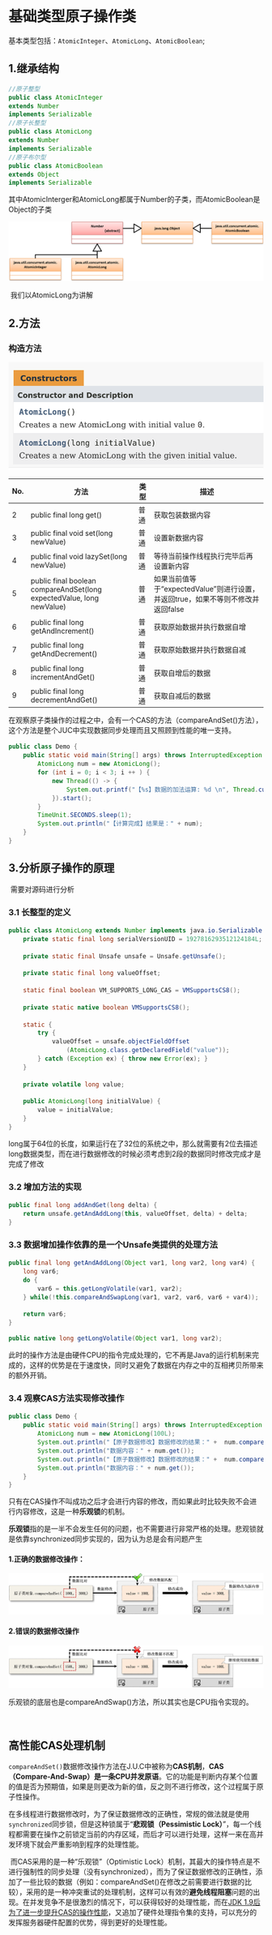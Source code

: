 # 基础类型原子操作类

​	基本类型包括：`AtomicInteger`、`AtomicLong`、`AtomicBoolean`;



## 1.继承结构

```java
//原子整型
public class AtomicInteger
extends Number
implements Serializable
//原子长整型
public class AtomicLong
extends Number
implements Serializable
//原子布尔型
public class AtomicBoolean
extends Object
implements Serializable
```

​	其中AtomicInterger和AtomicLong都属于Number的子类，而AtomicBoolean是Object的子类

![image-20241213174618128](assets/image-20241213174618128.png)



​	我们以AtomicLong为讲解



## 2.方法

### 构造方法

![image-20241213175105812](assets/image-20241213175105812.png)





| **No.** | **方法**                                                     | **类型** | **描述**                                                     |
| ------- | ------------------------------------------------------------ | -------- | ------------------------------------------------------------ |
| 2       | public final long get()                                      | 普通     | 获取包装数据内容                                             |
| 3       | public final void set(long newValue)                         | 普通     | 设置新数据内容                                               |
| 4       | public final void lazySet(long  newValue)                    | 普通     | 等待当前操作线程执行完毕后再设置新内容                       |
| 5       | public final boolean  compareAndSet(long expectedValue, long newValue) | 普通     | 如果当前值等于“expectedValue”则进行设置，并返回true，如果不等则不修改并返回false |
| 6       | public final long getAndIncrement()                          | 普通     | 获取原始数据并执行数据自增                                   |
| 7       | public final long getAndDecrement()                          | 普通     | 获取原始数据并执行数据自减                                   |
| 8       | public final long incrementAndGet()                          | 普通     | 获取自增后的数据                                             |
| 9       | public final long decrementAndGet()                          | 普通     | 获取自减后的数据                                             |

​	在观察原子类操作的过程之中，会有一个CAS的方法（compareAndSet()方法），这个方法是整个JUC中实现数据同步处理而且又照顾到性能的唯一支持。

```java
public class Demo {
    public static void main(String[] args) throws InterruptedException {
        AtomicLong num = new AtomicLong();
        for (int i = 0; i < 3; i ++ ) {
            new Thread(() -> {
                System.out.printf("【%s】数据的加法运算: %d \n", Thread.currentThread().getName(), num.addAndGet(100));
            }).start();
        }
        TimeUnit.SECONDS.sleep(1);
        System.out.println("【计算完成】结果是：" + num);
    }
}
```





## 3.分析原子操作的原理

​	需要对源码进行分析



### 3.1 长整型的定义

```java
public class AtomicLong extends Number implements java.io.Serializable {
    private static final long serialVersionUID = 1927816293512124184L;
  
    private static final Unsafe unsafe = Unsafe.getUnsafe();
  
    private static final long valueOffset;
  
    static final boolean VM_SUPPORTS_LONG_CAS = VMSupportsCS8();
  
    private static native boolean VMSupportsCS8();

    static {
        try {
            valueOffset = unsafe.objectFieldOffset
                (AtomicLong.class.getDeclaredField("value"));
        } catch (Exception ex) { throw new Error(ex); }
    }

    private volatile long value;

    public AtomicLong(long initialValue) {
        value = initialValue;
    }
}

```

​	long属于64位的长度，如果运行在了32位的系统之中，那么就需要有2位去描述long数据类型，而在进行数据修改的时候必须考虑到2段的数据同时修改完成才是完成了修改



### 3.2 增加方法的实现

```java
public final long addAndGet(long delta) {
    return unsafe.getAndAddLong(this, valueOffset, delta) + delta;
}
```



### 3.3 数据增加操作依靠的是一个Unsafe类提供的处理方法

```java
public final long getAndAddLong(Object var1, long var2, long var4) {
    long var6;
    do {
        var6 = this.getLongVolatile(var1, var2);
    } while(!this.compareAndSwapLong(var1, var2, var6, var6 + var4));

    return var6;
}
```

```java
public native long getLongVolatile(Object var1, long var2);
```









​	此时的操作方法是由硬件CPU的指令完成处理的，它不再是Java的运行机制来完成的，这样的优势是在于速度快，同时又避免了数据在内存之中的互相拷贝所带来的额外开销。





### 3.4 观察CAS方法实现修改操作

```java
public class Demo {
    public static void main(String[] args) throws InterruptedException {
        AtomicLong num = new AtomicLong(100L);
        System.out.println("【原子数据修改】数据修改的结果：" +  num.compareAndSet(200L, 300L));
        System.out.println("数据内容：" + num.get());
        System.out.println("【原子数据修改】数据修改的结果：" +  num.compareAndSet(100L, 300L));
        System.out.println("数据内容：" + num.get());
    }
}
```

​	只有在CAS操作不叫成功之后才会进行内容的修改，而如果此时比较失败不会进行内容修改，这是一种**乐观锁**的机制。

​	**乐观锁**指的是一半不会发生任何的问题，也不需要进行非常严格的处理。悲观锁就是依靠synchronized同步实现的，因为认为总是会有问题产生

#### 1.正确的数据修改操作：

![image-20241216142944971](assets/image-20241216142944971.png)



#### 2.错误的数据修改操作

![image-20241216143004702](assets/image-20241216143004702.png)

​	乐观锁的底层也是compareAndSwap()方法，所以其实也是CPU指令实现的。

​	

## 高性能CAS处理机制

​	`compareAndSet()`数据修改操作方法在J.U.C中被称为**CAS机制**，**CAS（Compare-And-Swap）是一条CPU并发原语**。它的功能是判断内存某个位置的值是否为预期值，如果是则更改为新的值，反之则不进行修改，这个过程属于原子性操作。



​	在多线程进行数据修改时，为了保证数据修改的正确性，常规的做法就是使用`synchronized`同步锁，但是这种锁属于“**悲观锁（Pessimistic Lock）**”，每一个线程都需要在操作之前锁定当前的内存区域，而后才可以进行处理，这样一来在高并发环境下就会严重影响到程序的处理性能。



​	而CAS采用的是一种“乐观锁”（Optimistic Lock）机制，其最大的操作特点是不进行强制性的同步处理（没有synchronized），而为了保证数据修改的正确性，添加了一些比较的数据（例如：compareAndSet()在修改之前需要进行数据的比较），采用的是一种冲突重试的处理机制，这样可以有效的**避免线程阻塞**问题的出现。在并发竞争不是很激烈的情况下，可以获得较好的处理性能，而在<u>JDK 1.9后为了进一步提升CAS的操作性能</u>，又追加了硬件处理指令集的支持，可以充分的发挥服务器硬件配置的优势，得到更好的处理性能。

